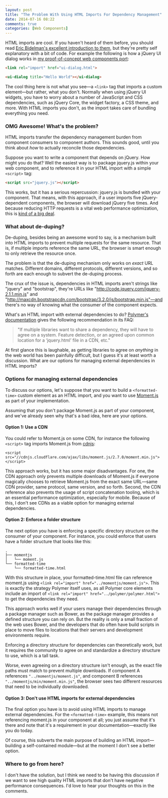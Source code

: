 ```yaml
---
layout: post
title: "The Problem With Using HTML Imports For Dependency Management"
date: 2014-07-16 08:22
comments: true
categories: [Web Components]
---
```


HTML imports are cool. If you haven't heard of them before, you should read [Eric Bidelman's excellent introduction to them](http://www.html5rocks.com/en/tutorials/webcomponents/imports/), but they're pretty self explanatory with a bit of code. For example the following is how a jQuery UI dialog works in [my proof-of-concept web components port](https://github.com/tjvantoll/ui-web-components):

``` html
<link rel="import" href="ui-dialog.html">

<ui-dialog title="Hello World"></ui-dialog>
```

The cool thing here is not what you see—a `<link>` tag that imports a custom element—but rather, what you don't. Normally when using jQuery UI widgets, you have to worry about a number of JavaScript and CSS dependencies, such as jQuery Core, the widget factory, a CSS theme, and more. With HTML imports you don't, as the import takes care of bundling everything you need.

### OMG Awesome! What's the problem?

HTML imports transfer the dependency management burden from component consumers to component authors. This sounds good, until you think about *how* to actually reconcile those dependencies.

Suppose you want to write a component that depends on jQuery. How might you do that? Well the easiest way is to package jquery.js within your web component, and to reference it in your HTML import with a simple `<script>` tag:

``` html
<script src="jquery.js"></script>
```

This works, but it has a serious repercussion: jquery.js is bundled with your component. That means, with this approach, if a user imports five jQuery-dependent components, the browser will download jQuery five times. And because reducing HTTP requests is a vital web performance optimization, this is [kind of a big deal](https://www.youtube.com/watch?v=H8OxKx6zKkQ).

### What about de-duping?

De-duping, besides being an awesome word to say, is a mechanism built into HTML imports to prevent multiple requests for the same resource. That is, if multiple imports reference the same URL, the browser is smart enough to only retrieve the resource once.

The problem is that the de-duping mechanism only works on *exact* URL matches. Different domains, different protocols, different versions, and so forth are each enough to subvert the de-duping process.

The crux of the issue is, dependencies in HTML imports aren't strings like "jquery" and "bootstrap", they're URLs like "http://code.jquery.com/jquery-2.1.1.min.js" and "http://maxcdn.bootstrapcdn.com/bootstrap/3.2.0/js/bootstrap.min.js"—and there's no way of knowing what the consumer of the component expects.

What's an HTML import with external dependencies to do? [Polymer's documentation](http://www.polymer-project.org/resources/faq.html) gives the following recommendation in its FAQ:

> "If multiple libraries want to share a dependency, they will have to agree on a system. Feature detection, or an agreed upon common location for a ‘jquery.html’ file in a CDN, etc."

At first glance this is laughable, as getting libraries to agree on *anything* in the web world has been painfully difficult, but I guess it's at least worth a discussion. What are our options for managing external dependencies in HTML imports?

### Options for managing external dependencies

To discuss our options, let's suppose that you want to build a `<formatted-time>` custom element as an HTML import, and you want to use [Moment.js](http://momentjs.com/) as part of your implementation.

Assuming that you don't package Moment.js as part of your component, and we've already seen why that's a bad idea, here are your options.

#### Option 1: Use a CDN

You could refer to Moment.js on some CDN, for instance the following `<script>` tag imports Moment.js from [cdnjs](http://cdnjs.com/):

```
<script src="//cdnjs.cloudflare.com/ajax/libs/moment.js/2.7.0/moment.min.js"></script>
```

This approach works, but it has some major disadvantages. For one, the CDN approach only prevents multiple downloads of Moment.js if everyone magically chooses to retrieve Moment.js from the exact same URL—same CDN provider, same protocol, same version, and so forth. Second, the CDN reference also prevents the usage of script concatenation tooling, which is an essential performance optimization, especially for mobile. Because of this, I don't see CDNs as a viable option for managing external dependencies.

#### Option 2: Enforce a folder structure

The next option you have is enforcing a specific directory structure on the consumer of your component. For instance, you could enforce that users have a folder structure that looks like this:

```
.
├── momentjs
│   └── moment.js
└── formatted-time
    └── formatted-time.html
```

With this structure in place, your formatted-time.html file can reference moment.js using `<link rel="import" href="../momentjs/moment.js">`. This is exactly the strategy Polymer itself uses, as all Polymer core elements include an import of `<link rel="import" href="../polymer/polymer.html">` to get the dependencies they need.

This approach works well if your users manage their dependencies through a package manager such as Bower, as the package manager provides a defined structure you can rely on. But the reality is only a small fraction of the web uses Bower, and the developers that do often have build scripts in place to move files to locations that their servers and development environments require.

Enforcing a directory structure for dependencies can theoretically work, but it requires the community to agree on and standardize a directory structure to use, which is a tall task.

Worse, even agreeing on a directory structure isn't enough, as the exact file paths must match to prevent multiple downloads. If component A references `"../momentjs/moment.js"`, and component B references `"../momentjs/min/moment.min.js"`, the browser sees two different resources that need to be individually downloaded.

#### Option 3: Don't use HTML imports for external dependencies

The final option you have is to avoid using HTML imports to manage external dependencies. For the `<formatted-time>` example, this means not referencing moment.js in your component at all; you just assume that it's there and note that it's a requirement in your documentation—exactly like you do today.

Of course, this subverts the main purpose of building an HTML import—building a self-contained module—but at the moment I don't see a better option.

### Where to go from here?

I don't have the solution, but I think we need to be having this discussion if we want to see high quality HTML imports that don't have negative performance consequences. I'd love to hear your thoughts on this in the comments.
